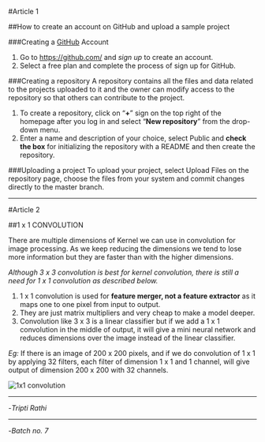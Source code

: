 ﻿

#Article 1

##How to create an account on GitHub and upload a sample project

###Creating a [GitHub](https://en.wikipedia.org/wiki/GitHub) Account
1.  Go to <https://github.com/> and *sign up* to create an account.
2.  Select a free plan and complete the process of sign up for GitHub.

###Creating a repository
A repository contains all the files and data related to the projects uploaded to it and the owner can modify access to the repository so that others can contribute to the project.

1. To create a repository, click on “**+**” sign on the top right of the homepage after you log in and select “**New repository**” from the drop-down menu.
2.  Enter a name and description of your choice, select Public and **check the box** for initializing the repository with a README and then create the repository.

###Uploading a project
To upload your project, select Upload Files on the repository page, choose the files from your system and commit changes directly to the master branch.





___________________

#Article 2

##1 x 1 CONVOLUTION

There are multiple dimensions of Kernel we can use in convolution for image processing. As we keep reducing the dimensions we tend to lose more information but they are faster than with the higher dimensions.

*Although 3 x 3 convolution is best for kernel convolution, there is still a need for 1 x 1 convolution as described below.*

1. 1 x 1 convolution is used for **feature merger, not a feature extractor** as it maps one to one pixel from input to output. 
2. They are just matrix multipliers and very cheap to make a model deeper.
3. Convolution like 3 x 3 is a linear classifier but if we add a 1 x 1 convolution in the middle of output, it will give a mini neural network and reduces dimensions over the image instead of the linear classifier.

*Eg:* If there is an image of 200 x 200 pixels, and if we do convolution of 1 x 1 by applying 32 filters, each filter of dimension 1 x 1 and 1 channel, will give output of dimension 200 x 200 with 32 channels.

![1x1 convolution](https://image.ibb.co/cAc7m7/1x1.png)



_____________________



-*Tripti Rathi*
***
-*Batch no. 7*